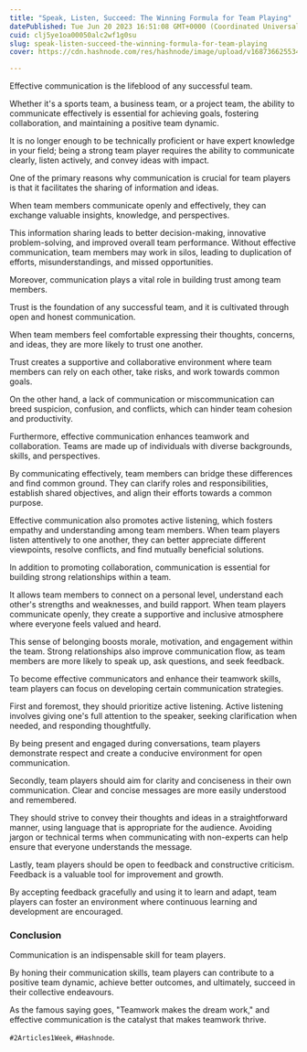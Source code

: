 ```yaml
---
title: "Speak, Listen, Succeed: The Winning Formula for Team Playing"
datePublished: Tue Jun 20 2023 16:51:08 GMT+0000 (Coordinated Universal Time)
cuid: clj5ye1oa00050alc2wf1g0su
slug: speak-listen-succeed-the-winning-formula-for-team-playing
cover: https://cdn.hashnode.com/res/hashnode/image/upload/v1687366255342/537bc7ab-8a3f-476d-9459-eb5cd9e2a9e7.png

---
```


Effective communication is the lifeblood of any successful team.

Whether it's a sports team, a business team, or a project team, the ability to communicate effectively is essential for achieving goals, fostering collaboration, and maintaining a positive team dynamic.

It is no longer enough to be technically proficient or have expert knowledge in your field; being a strong team player requires the ability to communicate clearly, listen actively, and convey ideas with impact.

One of the primary reasons why communication is crucial for team players is that it facilitates the sharing of information and ideas.

When team members communicate openly and effectively, they can exchange valuable insights, knowledge, and perspectives.

This information sharing leads to better decision-making, innovative problem-solving, and improved overall team performance. Without effective communication, team members may work in silos, leading to duplication of efforts, misunderstandings, and missed opportunities.

Moreover, communication plays a vital role in building trust among team members.

Trust is the foundation of any successful team, and it is cultivated through open and honest communication.

When team members feel comfortable expressing their thoughts, concerns, and ideas, they are more likely to trust one another.

Trust creates a supportive and collaborative environment where team members can rely on each other, take risks, and work towards common goals.

On the other hand, a lack of communication or miscommunication can breed suspicion, confusion, and conflicts, which can hinder team cohesion and productivity.

Furthermore, effective communication enhances teamwork and collaboration. Teams are made up of individuals with diverse backgrounds, skills, and perspectives.

By communicating effectively, team members can bridge these differences and find common ground. They can clarify roles and responsibilities, establish shared objectives, and align their efforts towards a common purpose.

Effective communication also promotes active listening, which fosters empathy and understanding among team members. When team players listen attentively to one another, they can better appreciate different viewpoints, resolve conflicts, and find mutually beneficial solutions.

In addition to promoting collaboration, communication is essential for building strong relationships within a team.

It allows team members to connect on a personal level, understand each other's strengths and weaknesses, and build rapport. When team players communicate openly, they create a supportive and inclusive atmosphere where everyone feels valued and heard.

This sense of belonging boosts morale, motivation, and engagement within the team. Strong relationships also improve communication flow, as team members are more likely to speak up, ask questions, and seek feedback.

To become effective communicators and enhance their teamwork skills, team players can focus on developing certain communication strategies.

First and foremost, they should prioritize active listening. Active listening involves giving one's full attention to the speaker, seeking clarification when needed, and responding thoughtfully.

By being present and engaged during conversations, team players demonstrate respect and create a conducive environment for open communication.

Secondly, team players should aim for clarity and conciseness in their own communication. Clear and concise messages are more easily understood and remembered.

They should strive to convey their thoughts and ideas in a straightforward manner, using language that is appropriate for the audience. Avoiding jargon or technical terms when communicating with non-experts can help ensure that everyone understands the message.

Lastly, team players should be open to feedback and constructive criticism. Feedback is a valuable tool for improvement and growth.

By accepting feedback gracefully and using it to learn and adapt, team players can foster an environment where continuous learning and development are encouraged.

### Conclusion

Communication is an indispensable skill for team players.

By honing their communication skills, team players can contribute to a positive team dynamic, achieve better outcomes, and ultimately, succeed in their collective endeavours.

As the famous saying goes, "Teamwork makes the dream work," and effective communication is the catalyst that makes teamwork thrive.

`#2Articles1Week`, `#Hashnode`.